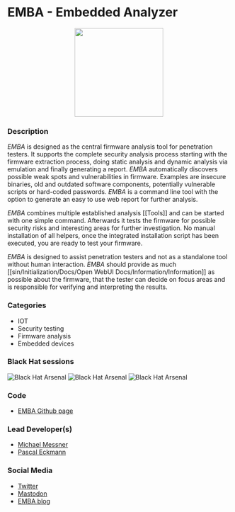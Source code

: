 # EMBA - Embedded Analyzer

<p align="center">
  <img src="https://github.com/e-m-b-a/emba/blob/master/helpers/emba.svg" width="200"/>
</p>

### Description
*EMBA* is designed as the central firmware analysis tool for penetration testers. It supports the complete security analysis process starting with the firmware extraction process, doing static analysis and dynamic analysis via emulation and finally generating a report. *EMBA* automatically discovers possible weak spots and vulnerabilities in firmware. Examples are insecure binaries, old and outdated software components, potentially vulnerable scripts or hard-coded passwords. *EMBA* is a command line tool with the option to generate an easy to use web report for further analysis.

*EMBA* combines multiple established analysis [[Tools]] and can be started with one simple command. Afterwards it tests the firmware for possible security risks and interesting areas for further investigation. No manual installation of all helpers, once the integrated installation script has been executed, you are ready to test your firmware.

*EMBA* is designed to assist penetration testers and not as a standalone tool without human interaction. *EMBA* should provide as much [[sin/Initialization/Docs/Open WebUI Docs/Information/Information]] as possible about the firmware, that the tester can decide on focus areas and is responsible for verifying and interpreting the results.

### Categories
* IOT
* Security testing
* Firmware analysis
* Embedded devices


### Black Hat sessions
![Black Hat Arsenal](https://raw.githubusercontent.com/toolswatch/badges/master/arsenal/asia/2022.svg?sanitize=true)
![Black Hat Arsenal](https://raw.githubusercontent.com/toolswatch/badges/master/arsenal/usa/2022.svg?sanitize=true)
![Black Hat Arsenal](https://raw.githubusercontent.com/toolswatch/badges/master/arsenal/europe/2022.svg?sanitize=true)

### Code
* [EMBA Github page](https://github.com/e-m-b-a/emba)

### Lead Developer(s)
* [Michael Messner](https://twitter.com/s3cur1ty_de)
* [Pascal Eckmann](https://twitter.com/_p4cx)

### Social Media
* [Twitter](https://twitter.com/securefirmware/)
* [Mastodon](https://infosec.exchange/@securefirmware)
* [EMBA blog](https://www.securefirmware.de/)
